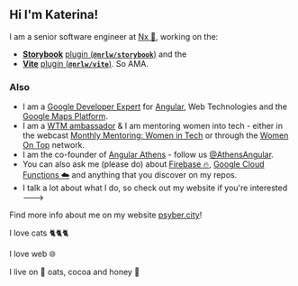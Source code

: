 ## Hi I'm Katerina!

I am a senior software engineer at [Nx 🌊](https://github.com/nrwl/nx), working on the:
- [**Storybook**](https://github.com/storybookjs/storybook) [plugin (**`@nrlw/storybook`**)](https://www.npmjs.com/package/@nrwl/storybook) and the
- [**Vite**](https://github.com/vitejs/vite) [plugin (**`@nrlw/vite`**)](https://www.npmjs.com/package/@nrwl/vite). So AMA.

### Also

- I am a [Google Developer Expert](https://developers.google.com/community/experts/directory) for [Angular](https://angular.io/), Web Technologies and the [Google Maps Platform](https://cloud.google.com/maps-platform/).
- I am a [WTM ambassador](https://www.womentechmakers.com/ambassadors/profiles/629f7b339cb5640c3d6c24f4/katerina_skroumpelou) & I am mentoring women into tech - either in the webcast [Monthly Mentoring: Women in Tech](https://www.thisdot.co/women-in-tech) or through the [Women On Top](https://womenontop.gr/) network.
- I am the co-founder of [Angular Athens](https://meetup.com/Angular-Athens/) - follow us [@AthensAngular](https://twitter.com/AthensAngular).
- You can also ask me (please do) about [Firebase 🔥](https://firebase.google.com/), [Google Cloud Functions ☁️](https://firebase.google.com/docs/functions) and anything that you discover on my repos.
- I talk a lot about what I do, so check out my website if you're interested --->

Find more info about me on my website [psyber.city](https://psyber.city/%F0%9F%90%88)!


I love cats 🐈🐈🐈

I love web 🌐

I live on 🥣 oats, cocoa and honey 🍯

